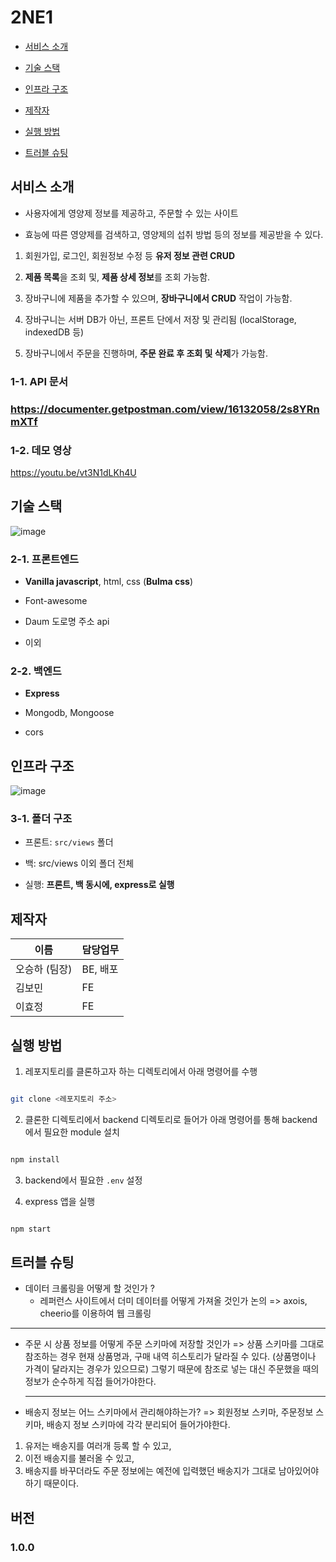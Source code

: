 # 2NE1

  

- [서비스 소개](#서비스-소개)

- [기술 스택](#기술-스택)

- [인프라 구조](#인프라-구조)

- [제작자](#제작자)

- [실행 방법](#실행-방법)

- [트러블 슈팅](#트러블-슈팅)

  

## 서비스 소개


- 사용자에게 영양제 정보를 제공하고, 주문할 수 있는 사이트

- 효능에 따른 영양제를 검색하고, 영양제의 섭취 방법 등의 정보를 제공받을 수 있다.


1. 회원가입, 로그인, 회원정보 수정 등 **유저 정보 관련 CRUD**

2. **제품 목록**을 조회 및, **제품 상세 정보**를 조회 가능함.

3. 장바구니에 제품을 추가할 수 있으며, **장바구니에서 CRUD** 작업이 가능함.

4. 장바구니는 서버 DB가 아닌, 프론트 단에서 저장 및 관리됨 (localStorage, indexedDB 등)

5. 장바구니에서 주문을 진행하며, **주문 완료 후 조회 및 삭제**가 가능함.



### 1-1. API 문서


### https://documenter.getpostman.com/view/16132058/2s8YRnmXTf
  

### 1-2. 데모 영상

  
https://youtu.be/vt3N1dLKh4U

  
  
## 기술 스택

  
![image](https://i.ibb.co/N34mXzy/image.png)

  


### 2-1. 프론트엔드

  

- **Vanilla javascript**, html, css (**Bulma css**)

- Font-awesome

- Daum 도로명 주소 api

- 이외

  

### 2-2. 백엔드

  

- **Express** 

- Mongodb, Mongoose

- cors


  
## 인프라 구조

  

![image](https://i.ibb.co/9tGxmx0/image.png)
  

### 3-1. 폴더 구조

  

- 프론트: `src/views` 폴더

- 백: src/views 이외 폴더 전체

- 실행: **프론트, 백 동시에, express로 실행**


  

## 제작자

  

| 이름 | 담당업무  |
|--|--|
| 오승하 (팀장) | BE, 배포   |
| 김보민  | FE |
| 이효정  | FE |

  

## 실행 방법

  

1. 레포지토리를 클론하고자 하는 디렉토리에서 아래 명령어를 수행

  

```bash

git clone <레포지토리 주소>

```

  

2. 클론한 디렉토리에서 backend 디렉토리로 들어가 아래 명령어를 통해 backend에서 필요한 module 설치

  

```bash

npm install

```
  

3. backend에서 필요한 `.env` 설정


4. express 앱을 실행


```bash

npm start

```

  
## 트러블 슈팅 

- 데이터 크롤링을 어떻게 할 것인가 ? 
	-  레퍼런스 사이트에서 더미 데이터를 어떻게 가져올 것인가 논의 
	=> axois, cheerio를 이용하여 웹 크롤링
___
- 주문 시 상품 정보를 어떻게 주문 스키마에 저장할 것인가 
   => 상품 스키마를 그대로 참조하는 경우 현재 상품명과, 구매 내역 히스토리가 달라질 수 있다. (상품명이나 가격이 달라지는 경우가 있으므로)
   그렇기 때문에 참조로 넣는 대신 주문했을 때의 정보가 순수하게 직접 들어가야한다. 
   ____
- 배송지 정보는 어느 스키마에서 관리해야하는가?
=> 회원정보 스키마, 주문정보 스키마, 배송지 정보 스키마에 각각 분리되어 들어가야한다. 
1. 유저는 배송지를 여러개 등록 할 수 있고, 
 2. 이전 배송지를 불러올 수 있고,
 3.  배송지를 바꾸더라도 주문 정보에는 예전에 입력했던 배송지가 그대로 남아있어야 하기 때문이다. 



## 버전

  

### 1.0.0
